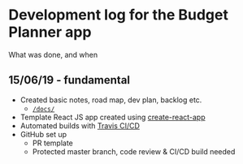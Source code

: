 # Development log for the Budget Planner app

What was done, and when

## 15/06/19 - fundamental
- Created basic notes, road map, dev plan, backlog etc.
  - [`/docs/`](./README.md)
- Template React JS app created using [create-react-app](https://github.com/facebook/create-react-app)
- Automated builds with [Travis CI/CD](https://travis-ci.org/dylankenneally/budget-planner)
- GitHub set up
  - PR template
  - Protected master branch, code review & CI/CD build needed

